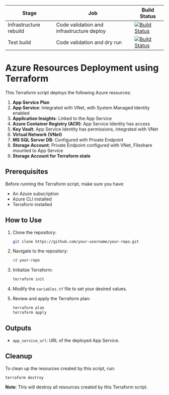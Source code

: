 | Stage                       | Job                                          | Build Status                                                                                                                                                                                             |
|-----------------------------|----------------------------------------------|----------------------------------------------------------------------------------------------------------------------------------------------------------------------------------------------------------|
| Infrastructure rebuild      | Code validation and infrastructure deploy    | [![Build Status](https://dev.azure.com/supercomf128/BeStrong/_apis/build/status/Maksym-Perehinets.DevOps-growth-lab-1?branchName=master&stageName=Infrastructure%20rebuild&jobName=Code%20validation%20and%20infrastructure%20deploy%20(terraform%20validate%2Fapply))](https://dev.azure.com/supercomf128/BeStrong/_build/latest?definitionId=7&branchName=master) |
| Test build                  | Code validation and dry run                 | [![Build Status](https://dev.azure.com/supercomf128/BeStrong/_apis/build/status/Maksym-Perehinets.DevOps-growth-lab-1?branchName=master&stageName=Test%20build&jobName=Code%20validation%20and%20dry%20run%20(terraform%20validate%2Fplan))](https://dev.azure.com/supercomf128/BeStrong/_build/latest?definitionId=7&branchName=master) |

# Azure Resources Deployment using Terraform

This Terraform script deploys the following Azure resources:

1. **App Service Plan**
2. **App Service**: Integrated with VNet, with System Managed Identity enabled
3. **Application Insights**: Linked to the App Service
4. **Azure Container Registry (ACR)**: App Service Identity has access
5. **Key Vault**: App Service Identity has permissions, integrated with VNet
6. **Virtual Network (VNet)**
7. **MS SQL Server DB**: Configured with Private Endpoint
8. **Storage Account**: Private Endpoint configured with VNet, Fileshare mounted to App Service
9. **Storage Account for Terraform state**

## Prerequisites

Before running the Terraform script, make sure you have:

- An Azure subscription
- Azure CLI installed
- Terraform installed

## How to Use

1. Clone the repository:

   ```bash
   git clone https://github.com/your-username/your-repo.git
   ```

2. Navigate to the repository:

   ```bash
   cd your-repo
   ```

3. Initialize Terraform:

   ```bash
   terraform init
   ```

4. Modify the `variables.tf` file to set your desired values.

5. Review and apply the Terraform plan:

   ```bash
   terraform plan
   terraform apply
   ```

## Outputs

- `app_service_url`: URL of the deployed App Service.

## Cleanup

To clean up the resources created by this script, run:

```bash
terraform destroy
```

**Note**: This will destroy all resources created by this Terraform script.
